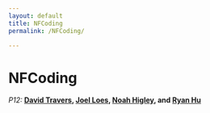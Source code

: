```yaml
---
layout: default
title: NFCoding
permalink: /NFCoding/

---
```


<h1>NFCoding</h1>

<p><i>P12: </i><b><a href="/NFCoding/David/">David Travers</a>, <a href="/NFCoding/Joel/">Joel Loes</a>, <a href="/NFCoding/Noah/">Noah Higley</a>, and <a href="/NFCoding/Ryan/">Ryan Hu</a></b></p>
